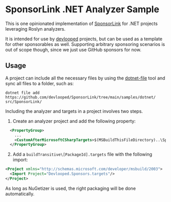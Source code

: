 # SponsorLink .NET Analyzer Sample

This is one opinionated implementation of [SponsorLink](https://devlooped.com/SponsorLink) 
for .NET projects leveraging Roslyn analyzers.

It is intended for use by [devlooped](https://github.com/devlooped) projects, but can be 
used as a template for other sponsorables as well. Supporting arbitrary sponsoring scenarios 
is out of scope though, since we just use GitHub sponsors for now.

## Usage

A project can include all the necessary files by using the [dotnet-file](https://github.com/devlooped/dotnet-file) 
tool and sync all files to a folder, such as:

```shell
dotnet file add https://github.com/devlooped/SponsorLink/tree/main/samples/dotnet/ src/SponsorLink/
```

Including the analyzer and targets in a project involves two steps. 

1. Create an analyzer project and add the following property:

```xml
  <PropertyGroup>
    ...
    <CustomAfterMicrosoftCSharpTargets>$(MSBuildThisFileDirectory)..\SponsorLink\SponsorLink.Analyzer.targets</CustomAfterMicrosoftCSharpTargets>
  </PropertyGroup>
```

2. Add a `buildTransitive\[PackageId].targets` file with the following import:

```xml
<Project xmlns="http://schemas.microsoft.com/developer/msbuild/2003">
  <Import Project="Devlooped.Sponsors.targets"/>
</Project>
```

As long as NuGetizer is used, the right packaging will be done automatically.